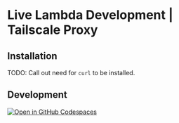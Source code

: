 
# Live Lambda Development | Tailscale Proxy


## Installation

TODO: Call out need for `curl` to be installed.

## Development

[![Open in GitHub Codespaces](https://github.com/codespaces/badge.svg)](https://codespaces.new/rails-lambda/live-development)
